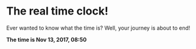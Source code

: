 # The real time clock!

Ever wanted to know what the time is? Well, your journey is about to end!

**The time is Nov 13, 2017, 08:50**